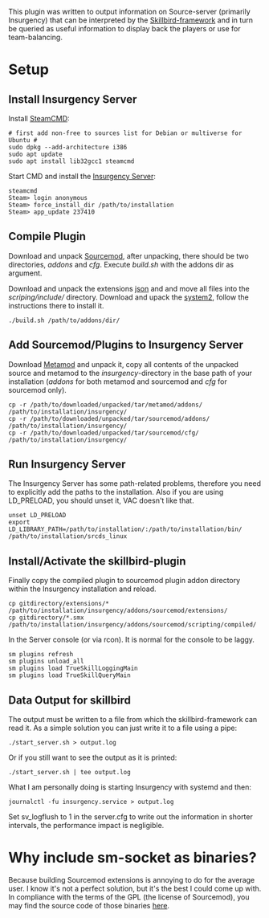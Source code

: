 This plugin was written to output information on Source-server (primarily Insurgency) that can be interpreted by the [Skillbird-framework](https://gitlab.com/Sheppy_/skillbird) and in turn be queried as useful information to display back the players or use for team-balancing.

# Setup
## Install Insurgency Server
Install [SteamCMD](https://developer.valvesoftware.com/wiki/SteamCMD):

    # first add non-free to sources list for Debian or multiverse for Ubuntu #
    sudo dpkg --add-architecture i386
    sudo apt update
    sudo apt install lib32gcc1 steamcmd

Start CMD and install the [Insurgency Server](https://developer.valvesoftware.com/wiki/Insurgency_2014_Dedicated_Server):

    steamcmd
    Steam> login anonymous
    Steam> force_install_dir /path/to/installation
    Steam> app_update 237410

## Compile Plugin
Download and unpack [Sourcemod](http://www.sourcemod.net/downloads.php), after unpacking, there should be two directories, *addons* and *cfg*. Execute *build.sh* with the addons dir as argument.

Download and unpack the extensions [json](https://github.com/FAUSheppy/sm-json) and and move all files into the *scriping/include/* directory.
Download and upack the [system2](https://forums.alliedmods.net/showthread.php?t=146019), follow the instructions there to install it.

    ./build.sh /path/to/addons/dir/

## Add Sourcemod/Plugins to Insurgency Server
Download [Metamod](http://www.metamodsource.net/downloads.php?branch=stable) and unpack it, copy all contents of the unpacked source and metamod to the *insurgency*-directory in the base path of your installation (*addons* for both metamod and sourcemod and *cfg* for sourcemod only).

    cp -r /path/to/downloaded/unpacked/tar/metamod/addons/   /path/to/installation/insurgency/
    cp -r /path/to/downloaded/unpacked/tar/sourcemod/addons/ /path/to/installation/insurgency/
    cp -r /path/to/downloaded/unpacked/tar/sourcemod/cfg/    /path/to/installation/insurgency/

## Run Insurgency Server
The Insurgency Server has some path-related problems, therefore you need to explicitly add the paths to the installation. Also if you are using LD\_PRELOAD, you should unset it, VAC doesn't like that.

    unset LD_PRELOAD
    export LD_LIBRARY_PATH=/path/to/installation/:/path/to/installation/bin/
    /path/to/installation/srcds_linux

## Install/Activate the skillbird-plugin
Finally copy the compiled plugin to sourcemod plugin addon directory within the Insurgency installation and reload.

    cp gitdirectory/extensions/* /path/to/installation/insurgency/addons/sourcemod/extensions/
    cp gitdirectory/*.smx /path/to/installation/insurgency/addons/sourcemod/scripting/compiled/

In the Server console (or via rcon). It is normal for the console to be laggy.
    
    sm plugins refresh
    sm plugins unload_all
    sm plugins load TrueSkillLoggingMain
    sm plugins load TrueSkillQueryMain

## Data Output for skillbird
The output must be written to a file from which the skillbird-framework can read it. As a simple solution you can just write it to a file using a pipe:

    ./start_server.sh > output.log

Or if you still want to see the output as it is printed:

    ./start_server.sh | tee output.log

What I am personally doing is starting Insurgency with systemd and then:

    journalctl -fu insurgency.service > output.log

Set sv\_logflush to 1 in the server.cfg to write out the information in shorter intervals, the performance impact is negligible.

# Why include sm-socket as binaries?
Because building Sourcemod extensions is annoying to do for the average user. I know it's not a perfect solution, but it's the best I could come up with. In compliance with the terms of the GPL (the license of Sourcemod), you may find the source code of those binaries [here](https://github.com/nefarius/sm-ext-socket).
